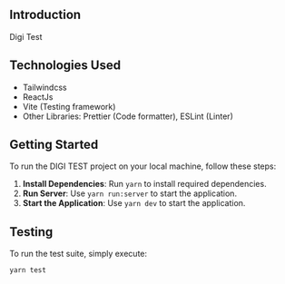 
## Introduction

Digi Test

## Technologies Used

- Tailwindcss
- ReactJs
- Vite (Testing framework)
- Other Libraries: Prettier (Code formatter), ESLint (Linter)

## Getting Started

To run the DIGI TEST project on your local machine, follow these steps:

1. **Install Dependencies**: Run `yarn` to install required dependencies.
2. **Run Server**: Use `yarn run:server` to start the application.
3. **Start the Application**: Use `yarn dev` to start the application.

## Testing

To run the test suite, simply execute:

```bash
yarn test
```

